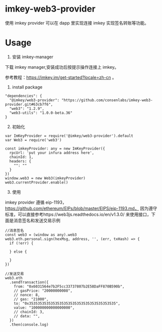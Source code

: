 # imkey-web3-provider

使用 imkey provider 可以在 dapp 里实现连接 imkey 实现签名转账等功能。

# Usage

1. 安装 imkey-manager

下载 imkey manager,安装成功后按提示操作连接上 imkey。

参考教程：https://imkey.im/get-started?locale=zh-cn 。

1. install package

```
"dependencies": {
  "@imkey/web3-provider": "https://github.com/consenlabs/imkey-web3-provider.git#63cb7f6",
  "web3": "1.2.9",
  "web3-utils": "1.0.0-beta.36"
}
```

2. 初始化

```
var ImKeyProvider = require('@imkey/web3-provider').default
var Web3 = require('web3')

const imkeyProvider: any = new ImKeyProvider({
  rpcUrl: 'put your infura address here',
  chainId: 1,
  headers: {
    "": ""
  }
})
window.web3 = new Web3(imkeyProvider)
web3.currentProvider.enable()
```

3. 使用

imkey provider 遵循 eip-1193，https://github.com/ethereum/EIPs/blob/master/EIPS/eip-1193.md，
因为遵守标准，可以直接参考https://web3js.readthedocs.io/en/v1.3.0/ 来使用接口，下面是消息签名和发送交易示例

```
//消息签名
const web3 = (window as any).web3
web3.eth.personal.sign(hexMsg, address, '', (err, txHash) => {
  if (!err) {

  } else {

  }
})

//发送交易
web3.eth
  .sendTransaction({
    from: "0x6031564e7b2F5cc33737807b2E58DaFF870B590b",
    // gasPrice: "20000000008",
    // nonce: 8,
    // gas: "21000",
    to: "0x3535353535353535353535353535353535353535",
    value: "100000000000000000",
    // chainId: 3,
    // data: "",
  })
  .then(console.log)
```
